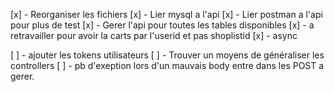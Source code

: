 [x] - Reorganiser les fichiers
[x] - Lier mysql a l'api
[x] - Lier postman a l'api pour plus de test
[x] - Gerer l'api pour toutes les tables disponibles
[x] - a retravailler pour avoir la carts par l'userid et pas shoplistid
[x] - async

[ ] - ajouter les tokens utilisateurs
[ ] - Trouver un moyens de généraliser les controllers
[ ] - pb d'exeption lors d'un mauvais body entre dans les POST a gerer.

